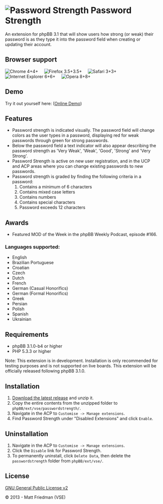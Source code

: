 # ![Password Strength](http://mattfriedman.me/forum/images/showpass.png "Password Strength") Password Strength

An extension for phpBB 3.1 that will show users how strong (or weak) their password is as they type it into the password field when creating or updating their account.

## Browser support
![Chrome 4+](http://mattfriedman.me/software/browsericons/chrome.png "Chrome 4+")4+ &nbsp;&nbsp;&nbsp;
![Firefox 3.5+](http://mattfriedman.me/software/browsericons/firefox.png "Firefox 3.5+")3.5+ &nbsp;&nbsp;&nbsp;
![Safari 3+](http://mattfriedman.me/software/browsericons/safari.png "Safari 3+")3+ &nbsp;&nbsp;&nbsp;
![Internet Explorer 6+](http://mattfriedman.me/software/browsericons/ie.png "Internet Explorer 6+")6+ &nbsp;&nbsp;&nbsp;
![Opera 8+](http://mattfriedman.me/software/browsericons/opera.png "Opera 8+")8+

## Demo
Try it out yourself here: ([Online Demo](http://vsephpbb.github.io/passwordstrength/)) 

## Features
* Password strength is indicated visually. The password field will change colors as the user types in a password, displaying red for weak passwords through green for strong passwords.
* Below the password field a text indicator will also appear describing the password strength as 'Very Weak', 'Weak', 'Good', 'Strong' and 'Very Strong'.
* Password Strength is active on new user registration, and in the UCP and ACP areas where you can change existing passwords to new passwords.
* Password strength is graded by finding the following criteria in a password:
    1. Contains a minimum of 6 characters
    2. Contains mixed case letters
    3. Contains numbers
    4. Contains special characters
    5. Password exceeds 12 characters

## Awards
* Featured MOD of the Week in the phpBB Weekly Podcast, episode #166.

### Languages supported:
* English
* Brazilian Portuguese
* Croatian
* Czech
* Dutch
* French
* German (Casual Honorifics)
* German (Formal Honorifics)
* Greek
* Persian
* Polish
* Spanish
* Ukrainian

## Requirements
* phpBB 3.1.0-b4 or higher
* PHP 5.3.3 or higher

Note: This extension is in development. Installation is only recommended for testing purposes and is not supported on live boards. This extension will be officially released following phpBB 3.1.0.

## Installation
1. [Download the latest release](https://github.com/VSEphpbb/passwordstrength/releases) and unzip it.
2. Copy the entire contents from the unzipped folder to `phpBB/ext/vse/passwordstrength/`.
3. Navigate in the ACP to `Customise -> Manage extensions`.
4. Find Password Strength under "Disabled Extensions" and click `Enable`.

## Uninstallation
1. Navigate in the ACP to `Customise -> Manage extensions`.
2. Click the `Disable` link for Password Strength.
3. To permanently uninstall, click `Delete Data`, then delete the `passwordstrength` folder from `phpBB/ext/vse/`.

## License
[GNU General Public License v2](http://opensource.org/licenses/GPL-2.0)

© 2013 - Matt Friedman (VSE)
